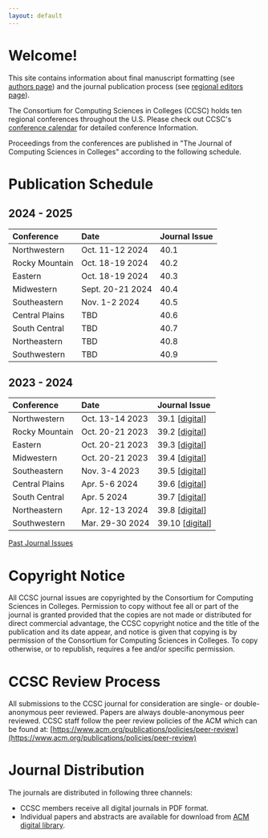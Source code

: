 ```yaml
---
layout: default
---
```

# Welcome!
This site contains information about final manuscript formatting (see [authors page](https://lubaochuan.github.io/ccsc-editor/authors.html))
and the journal publication process (see [regional editors page](https://lubaochuan.github.io/ccsc-editor/editors.html)).

The Consortium for Computing Sciences in Colleges (CCSC) holds ten regional
conferences throughout the U.S. Please check out CCSC's
[conference calendar](http://www.ccsc.org/regions/calendar/)
for detailed conference Information.

Proceedings from the conferences are published in "The Journal of Computing
Sciences in Colleges" according to the following schedule.

# Publication Schedule

## 2024 - 2025

| Conference | Date | Journal Issue |
|:-------------|:------------------|:------|
| Northwestern | Oct. 11-12 2024 | 40.1 |
| Rocky Mountain | Oct. 18-19 2024 | 40.2 |
| Eastern | Oct. 18-19 2024 | 40.3 |
| Midwestern | Sept. 20-21 2024 | 40.4 |
| Southeastern | Nov. 1-2 2024 | 40.5 |
| Central Plains | TBD | 40.6 |
| South Central | TBD | 40.7 |
| Northeastern | TBD | 40.8 |
| Southwestern | TBD | 40.9 |

## 2023 - 2024

| Conference | Date | Journal Issue |
|:-------------|:------------------|:------|
| Northwestern | Oct. 13-14 2023| 39.1 [[digital](https://www.ccsc.org/publications/journals/NW2023.pdf)] |
| Rocky Mountain | Oct. 20-21 2023 | 39.2 [[digital](https://www.ccsc.org/publications/journals/RM2023.pdf)] |
| Eastern | Oct. 20-21 2023 | 39.3 [[digital](https://www.ccsc.org/publications/journals/EA2023.pdf)] |
| Midwestern | Oct. 20-21 2023 | 39.4 [[digital](https://www.ccsc.org/publications/journals/MW2023.pdf)] |
| Southeastern | Nov. 3-4 2023 | 39.5 [[digital](https://www.ccsc.org/publications/journals/SE2023.pdf)] |
| Central Plains | Apr. 5-6 2024 | 39.6 [[digital](https://www.ccsc.org/publications/journals/CP2024.pdf)]|
| South Central | Apr. 5 2024 | 39.7 [[digital](https://www.ccsc.org/publications/journals/SC2024.pdf)] |
| Northeastern | Apr. 12-13 2024 | 39.8 [[digital](https://www.ccsc.org/publications/journals/NE2024.pdf)] |
| Southwestern | Mar. 29-30 2024 | 39.10 [[digital](https://www.ccsc.org/publications/journals/SW2024.pdf)] |

[Past Journal Issues](https://lubaochuan.github.io/ccsc-editor/past_conferences.html)

# Copyright Notice
All CCSC journal issues are copyrighted by the Consortium for Computing Sciences
in Colleges. Permission to copy without fee all or part of the journal is granted
provided that the copies are not made or distributed for direct commercial
advantage, the CCSC copyright notice and the title of the publication and its date
appear, and notice is given that copying is by permission of the Consortium for
Computing Sciences in Colleges. To copy otherwise, or to republish, requires a
fee and/or specific permission.

# CCSC Review Process
All submissions to the CCSC journal for consideration are single- or double-anonymous peer reviewed. Papers are always double-anonymous peer reviewed. CCSC staff follow the peer review policies of the ACM which can be found at: [https://www.acm.org/publications/policies/peer-review](https://www.acm.org/publications/policies/peer-review)

# Journal Distribution

The journals are distributed in following three channels:
- CCSC members receive all digital journals in PDF format.
- Individual papers and abstracts are available for download from
[ACM digital library](https://dl.acm.org/citation.cfm?id=J420&picked=prox).
